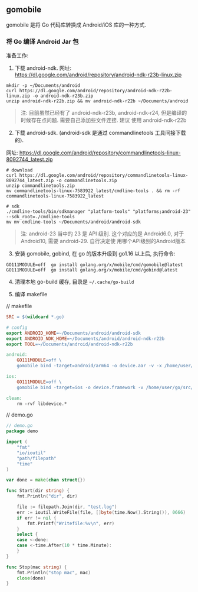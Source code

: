 ## gomobile

gomobile 是将 Go 代码库转换成 Android/iOS 库的一种方式.


### 将 Go 编译 Android Jar 包

准备工作:

1. 下载 android-ndk. 网址: https://dl.google.com/android/repository/android-ndk-r23b-linux.zip

```
mkdir -p ~/Documents/android
curl https://dl.google.com/android/repository/android-ndk-r22b-linux.zip -o android-ndk-r23b.zip
unzip android-ndk-r22b.zip && mv android-ndk-r22b ~/Documents/android
```

> 注: 目前虽然已经有了 android-ndk-r23b, android-ndk-r24, 但是编译的时候存在点问题. 需要自己添加些文件连接. 建议
使用 android-ndk-r22b 

2. 下载 android-sdk. (android-sdk 是通过 commandlinetools 工具间接下载的).

网址: https://dl.google.com/android/repository/commandlinetools-linux-8092744_latest.zip

```
# download
curl https://dl.google.com/android/repository/commandlinetools-linux-8092744_latest.zip -o commandlinetools.zip
unzip commandlinetools.zip
mv commandlinetools-linux-7583922_latest/cmdline-tools . && rm -rf commandlinetools-linux-7583922_latest

# sdk
./cmdline-tools/bin/sdkmanager "platform-tools" "platforms;android-23" --sdk_root=./cmdline-tools
mv mv cmdline-tools ~/Documents/android/android-sdk
```

> 注: android-23 当中的 23 是 API 级别. 这个对应的是 Android6.0, 对于 Android10, 需要 android-29. 自行决定使
用哪个API级别的Android版本

3. 安装 gomobile, gobind, 在 go 的版本升级到 go1.16 以上后, 执行命令:

```cgo
GO111MODULE=off  go install golang.org/x/mobile/cmd/gomobile@latest
GO111MODULE=off  go install golang.org/x/mobile/cmd/gobind@latest
```

4. 清理本地 go-build 缓存, 目录是 `~/.cache/go-build`

5. 编译 makefile

// makefile
```makefile
SRC = $(wildcard *.go)

# config
export ANDROID_HOME=~/Documents/android/android-sdk
export ANDROID_NDK_HOME=~/Documents/android/android-ndk-r22b
export TOOL=~/Documents/android/android-ndk-r22b

android:
	GO111MODULE=off \
	gomobile bind -target=android/arm64 -o device.aar -v -x /home/user/go/src/cloud/vdevice/demo

ios:
	GO111MODULE=off \
	gomobile bind -target=ios -o device.framework -v /home/user/go/src/cloud/vdevice/demo

clean:
	rm -rvf libdevice.*
```

// demo.go
```go
// demo.go
package demo

import (
	"fmt"
	"io/ioutil"
	"path/filepath"
	"time"
)

var done = make(chan struct{})

func Start(dir string) {
	fmt.Println("dir", dir)

	file := filepath.Join(dir, "test.log")
	err := ioutil.WriteFile(file, []byte(time.Now().String()), 0666)
	if err != nil {
		fmt.Printf("Writefile:%v\n", err)
	}
	select {
	case <-done:
	case <-time.After(10 * time.Minute):
	}
}

func Stop(mac string) {
	fmt.Println("stop mac", mac)
	close(done)
}
```